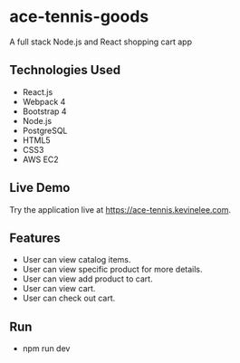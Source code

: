 # ace-tennis-goods
A full stack Node.js and React shopping cart app

Technologies Used
-----
* React.js
* Webpack 4
* Bootstrap 4
* Node.js
* PostgreSQL
* HTML5
* CSS3
* AWS EC2

Live Demo
-----
Try the application live at https://ace-tennis.kevinelee.com.

Features
-----
* User can view catalog items.
* User can view specific product for more details.
* User can view add product to cart.
* User can view cart.
* User can check out cart.

Run
-----
* npm run dev
